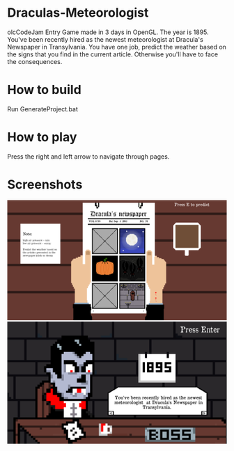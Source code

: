 # Draculas-Meteorologist
olcCodeJam Entry
Game made in 3 days in OpenGL.
The year is 1895. You've been recently hired as the newest meteorologist at Dracula's Newspaper in Transylvania. 
You have one job, predict the weather based on the signs that you find in the current article. Otherwise you'll have to face the consequences.

# How to build
Run GenerateProject.bat

# How to play
Press the right and left arrow to navigate through pages.

# Screenshots
![Scor](screenshot/ss1.png)
![Banner](screenshot/ss2.png)
